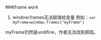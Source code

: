 ###iframe work

1. window.frames无法赋值给变量 
例如：`var myFrame=window.frames["myFrame"]` 

myFrame仍然是undifine，作者无法找到原因。
